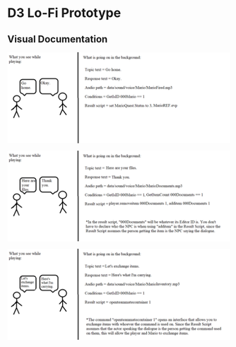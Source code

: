 # D3 Lo-Fi Prototype

## Visual Documentation

![Companion Firing](D3Images/D3Mockup.png)

![Exchanging quest-relative item](D3Images/D3Mockup2.png)

![Exchanging general items](D3Images/D3Mockup3.png)

